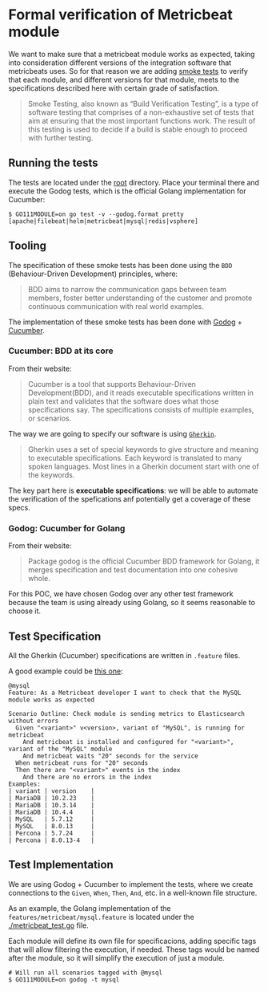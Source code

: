 # Formal verification of Metricbeat module

We want to make sure that a metricbeat module works as expected, taking into
consideration different versions of the integration software that metricbeats uses.
So for that reason we are adding [smoke tests](http://softwaretestingfundamentals.com/smoke-testing/) to verify that each module, and different versions for that module, meets to the specifications described here with certain grade of satisfaction.

>Smoke Testing, also known as “Build Verification Testing”, is a type of software testing that comprises of a non-exhaustive set of tests that aim at ensuring that the most important functions work. The result of this testing is used to decide if a build is stable enough to proceed with further testing.

## Running the tests

The tests are located under the [root](./) directory. Place your terminal there and execute the Godog tests, which is the official Golang implementation for Cucumber:

```shell
$ GO111MODULE=on go test -v --godog.format pretty [apache|filebeat|helm|metricbeat|mysql|redis|vsphere]
```

## Tooling

The specification of these smoke tests has been done using the `BDD` (Behaviour-Driven Development) principles, where:

>BDD aims to narrow the communication gaps between team members, foster better understanding of the customer and promote continuous communication with real world examples.

The implementation of these smoke tests has been done with [Godog](https://github.com/cucumber/godog) + [Cucumber](https://cucumber.io/).

### Cucumber: BDD at its core

From their website:

>Cucumber is a tool that supports Behaviour-Driven Development(BDD), and it reads executable specifications written in plain text and validates that the software does what those specifications say. The specifications consists of multiple examples, or scenarios.

The way we are going to specify our software is using [`Gherkin`](https://cucumber.io/docs/gherkin/reference/).

>Gherkin uses a set of special keywords to give structure and meaning to executable specifications. Each keyword is translated to many spoken languages. Most lines in a Gherkin document start with one of the keywords.

The key part here is **executable specifications**: we will be able to automate the verification of the spefications anf potentially get a coverage of these specs.

### Godog: Cucumber for Golang

From their website:

>Package godog is the official Cucumber BDD framework for Golang, it merges specification and test documentation into one cohesive whole.

For this POC, we have chosen Godog over any other test framework because the team is using already using Golang, so it seems reasonable to choose it.

## Test Specification

All the Gherkin (Cucumber) specifications are written in `.feature` files.

A good example could be [this one](./features/metricbeat/mysql.feature):

```cucumber
@mysql
Feature: As a Metricbeat developer I want to check that the MySQL module works as expected

Scenario Outline: Check module is sending metrics to Elasticsearch without errors
  Given "<variant>" v<version>, variant of "MySQL", is running for metricbeat
    And metricbeat is installed and configured for "<variant>", variant of the "MySQL" module
    And metricbeat waits "20" seconds for the service
  When metricbeat runs for "20" seconds
  Then there are "<variant>" events in the index
    And there are no errors in the index
Examples:
| variant | version    |
| MariaDB | 10.2.23    |
| MariaDB | 10.3.14    |
| MariaDB | 10.4.4     |
| MySQL   | 5.7.12     |
| MySQL   | 8.0.13     |
| Percona | 5.7.24     |
| Percona | 8.0.13-4   |
```

## Test Implementation

We are using Godog + Cucumber to implement the tests, where we create connections to the `Given`, `When`, `Then`, `And`, etc. in a well-known file structure.

As an example, the Golang implementation of the `features/metricbeat/mysql.feature` is located under the [./metricbeat_test.go](./metricbeat_test.go) file.

Each module will define its own file for specificacions, adding specific tags that will allow filtering the execution, if needed. These tags would be named after the module, so it will simplify the execution of just a module.

```shell
# Will run all scenarios tagged with @mysql
$ GO111MODULE=on godog -t mysql
```
